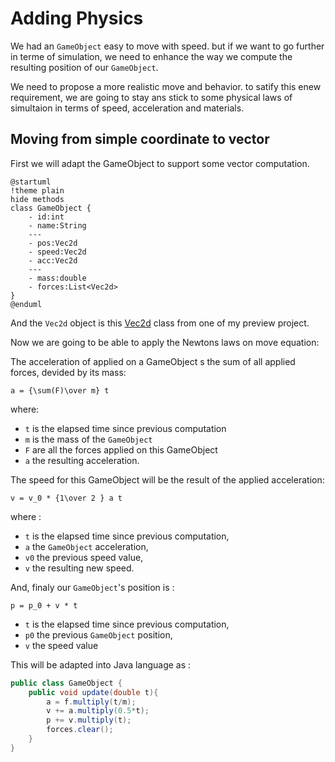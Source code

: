 # Adding Physics

We had an `GameObject` easy to move with speed. but if we want to go further in terme of simulation, we need to enhance the way we compute the resulting position of our `GameObject`.

We need to propose a more realistic move and behavior. to satify this enew requirement, we are going to stay ans stick to some physical laws of simultaion in terms of speed, acceleration and materials.

## Moving from simple coordinate to vector

First we will adapt the GameObject to support some vector computation.

```plantuml
@startuml
!theme plain
hide methods
class GameObject {
    - id:int
    - name:String
    ---
    - pos:Vec2d
    - speed:Vec2d
    - acc:Vec2d
    ---
    - mass:double
    - forces:List<Vec2d>
}
@enduml
```

And the `Vec2d` object is this [Vec2d](https://github.com/mcgivrer/monoclass2/blob/master/src/main/java/com/demoing/app/core/math/Vec2d.java) class from one of my preview project.

Now we are going to be able to apply the Newtons laws on move equation:

The acceleration of applied on a GameObject s the sum of all applied forces, devided by its mass:

```Math
a = {\sum(F)\over m} t
```

where:

- `t` is the elapsed time since previous computation
- `m` is the mass of the `GameObject`
- `F` are all the forces applied on this GameObject
- `a` the resulting acceleration.

The speed for this GameObject will be the result of the applied acceleration:

```Math
v = v_0 * {1\over 2 } a t
```

where :

- `t` is the elapsed time since previous computation,
- `a` the `GameObject` acceleration,
- `v0` the previous speed value,
- `v` the resulting new speed.

And, finaly our `GameObject`'s position is :

```Math
p = p_0 + v * t
```

- `t` is the elapsed time since previous computation,
- `p0` the previous `GameObject` position,
- `v` the speed value

This will be adapted into Java language as :

```java
public class GameObject {
    public void update(double t){
        a = f.multiply(t/m);
        v += a.multiply(0.5*t);
        p += v.multiply(t);
        forces.clear();
    }
}
```
